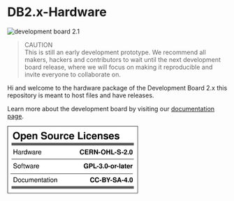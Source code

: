 # DB2.x-Hardware

<img src="Media/PCB_render.jpg" alt="development board 2.1" width="400"/>

>CAUTION  
This is still an early development prototype. We recommend all makers, hackers and contributors to wait until the next development board release, where we will focus on making it reproducible and invite everyone to collaborate on.  

Hi and welcome to the hardware package of the Development Board 2.x
this repository is meant to host files and have releases. 

Learn more about the development board by visiting our [documentation page](https://docs.plasticscanner.com/boards/DB2.1).  
<!-- Find the firmware for the development board [here](https://github.com/Plastic-Scanner/DB2.0-Firmware) -->


<img src="Media/PS-license.svg" alt="license" width="300"/>
